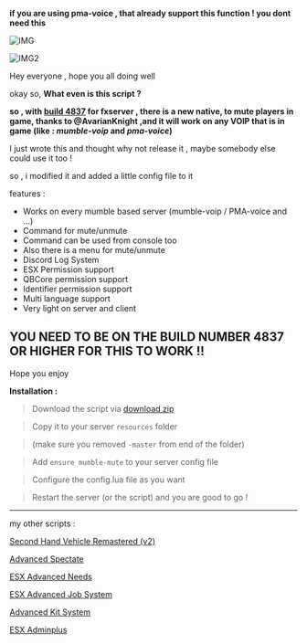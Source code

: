 **if you are using pma-voice , that already support this function ! you dont need this**

![IMG](https://cdn.discordapp.com/attachments/613984464267247626/902818700908961842/Screenshot_2021-10-27_103003.jpg)

![IMG2](https://cdn.discordapp.com/attachments/613984464267247626/902819099900522496/Screenshot_2021-10-27_105029.jpg)

Hey everyone , hope you all doing well


okay so, **What even is this script ?**

**so , with [build 4837](https://runtime.fivem.net/artifacts/fivem/build_server_windows/master/) for fxserver , there is a new native, to mute players in game, thanks to @AvarianKnight ,and it will work on any VOIP that is in game (like : _mumble-voip_ and _pma-voice_)**

I just wrote this and thought why not release it , maybe somebody else could use it too !

so , i modified it and added a little config file to it

features : 
* Works on every mumble based server (mumble-voip / PMA-voice and ...)
* Command for mute/unmute
* Command can be used from console too
* Also there is a menu for mute/unmute
* Discord Log System
* ESX Permission support
* QBCore permission support
* Identifier permission support
* Multi language support
* Very light on server and client

**YOU NEED TO BE ON THE BUILD NUMBER 4837 OR HIGHER FOR THIS TO WORK !!**
---

Hope you enjoy

**Installation :**

> Download the script via [download zip](https://github.com/ali-exacute/mumble-mute/archive/refs/heads/main.zip)

> Copy it to your server `resources` folder

> (make sure you removed `-master` from end of the folder)

> Add `ensure mumble-mute` to your server config file

> Configure the config.lua file as you want

> Restart the server (or the script) and you are good to go !

---
my other scripts :

[Second Hand Vehicle Remastered (v2)](https://forum.cfx.re/t/esx-exm-second-hand-vehicle-remastered-shv-v2-sell-your-used-cars-to-other-players/2114411)

[Advanced Spectate](https://forum.cfx.re/t/standalone-onesync-advanced-spectate/4107435)

[ESX Advanced Needs](https://forum.cfx.re/t/esx-advancedneeds-advancedstatus/2859389)

[ESX Advanced Job System](https://forum.cfx.re/t/esx-advanced-job-system/2616104)

[Advanced Kit System](https://forum.cfx.re/t/standalone-esx-advanced-kit-system/2364408)

[ESX Adminplus](https://forum.cfx.re/t/esx-v1-exm-esx-adminplus/1202550)
